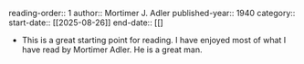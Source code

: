 reading-order:: 1
author:: Mortimer J. Adler
published-year:: 1940
category:: 
start-date:: [[2025-08-26]]
end-date:: [[]

- This is a great starting point for reading. I have enjoyed most of what I have read by Mortimer Adler. He is a great man.